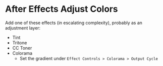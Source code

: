 # After Effects Adjust Colors

Add one of these effects (in escalating complexity), probably as an adjustment layer:

- Tint
- Tritone
- CC Toner
- Colorama
    - Set the gradient under `Effect Controls > Colorama > Output Cycle`
